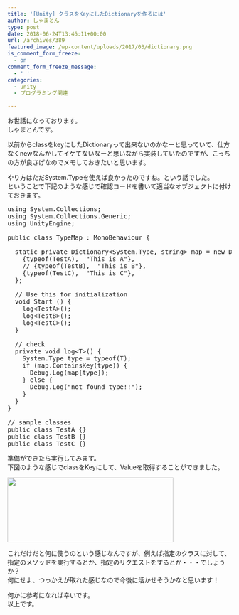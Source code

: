 ```yaml
---
title: '[Unity] クラスをKeyにしたDictionaryを作るには'
author: しゃまとん
type: post
date: 2018-06-24T13:46:11+00:00
url: /archives/389
featured_image: /wp-content/uploads/2017/03/dictionary.png
is_comment_form_freeze:
  - on
comment_form_freeze_message:
  - ' '
categories:
  - unity
  - プログラミング関連

---
```

お世話になっております。  
しゃまとんです。

以前からclassをkeyにしたDictionaryって出来ないのかなーと思っていて、仕方なくnewなんかしてイケてないなーと思いながら実装していたのですが、こっちの方が良さげなのでメモしておきたいと思います。

やり方はただSystem.Typeを使えば良かったのですね。という話でした。  
ということで下記のような感じで確認コードを書いて適当なオブジェクトに付けておきます。

<pre class="lang:c# decode:true " title="TypeMap.cs">using System.Collections;
using System.Collections.Generic;
using UnityEngine;

public class TypeMap : MonoBehaviour {

  static private Dictionary&lt;System.Type, string&gt; map = new Dictionary&lt;System.Type, string&gt;() {
    {typeof(TestA),  "This is A"},
    // {typeof(TestB),  "This is B"},
    {typeof(TestC),  "This is C"},
  };

  // Use this for initialization
  void Start () {
    log&lt;TestA&gt;();
    log&lt;TestB&gt;();
    log&lt;TestC&gt;();
  }

  // check
  private void log&lt;T&gt;() {
    System.Type type = typeof(T);
    if (map.ContainsKey(type)) {
      Debug.Log(map[type]);
    } else {
      Debug.Log("not found type!!");
    }
  }
}

// sample classes
public class TestA {}
public class TestB {}
public class TestC {}</pre>

準備ができたら実行してみます。  
下図のような感じでclassをKeyにして、Valueを取得することができました。

[<img src="http://shamaton.orz.hm/blog/wp-content/uploads/2017/03/typemap.png" alt="" width="373" height="146" class="aligncenter size-full wp-image-394" />][1]

これだけだと何に使うのという感じなんですが、例えば指定のクラスに対して、指定のメソッドを実行するとか、指定のリクエストをするとか・・・でしょうか？  
何にせよ、つっかえが取れた感じなので今後に活かせそうかなと思います！

何かに参考になれば幸いです。  
以上です。

 [1]: http://shamaton.orz.hm/blog/wp-content/uploads/2017/03/typemap.png
